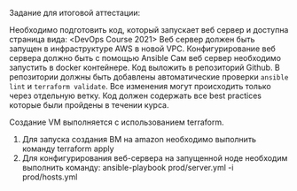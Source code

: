 Задание для итоговой аттестации:

Необходимо подготовить код, который запускает веб сервер и доступна страница вида:
<DevOps Course 2021>
Веб сервер должен быть запущен в инфраструктуре AWS в новой VPC.
Конфигурирование веб сервера должно быть с помощью Ansible
Сам веб сервер необходимо запустить в docker контейнере.
Код выложить в репозиторий Github. В репозитории должны быть добавлены автоматические проверки `ansible lint` и `terraform validate`. Все изменения могут происходить только через отдельную ветку.
Код должен содержать все best practices которые были пройдены в течении курса.


Создание VM выполняется с использованием terraform.
1. Для запуска создания ВМ на amazon необходимо выполнить команду terraform apply
2. Для конфигурирования веб-сервера на запущенной ноде необходим выполнить команду:
   ansible-playbook prod/server.yml -i prod/hosts.yml
